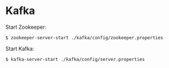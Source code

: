 # Kafka

Start Zookeeper:

```
$ zookeeper-server-start ./kafka/config/zookeeper.properties 
```

Start Kafka:

```
$ kafka-server-start ./kafka/config/server.properties
```

